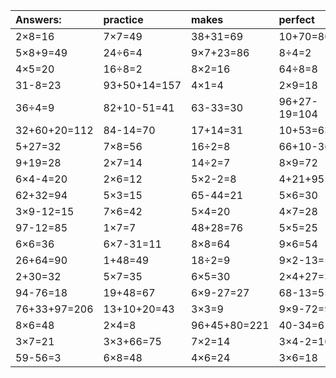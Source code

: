 | Answers: | practice | makes | perfect | ! |
| :--- | :--- | :--- | :--- | :--- |
| 2×8=16 | 7×7=49 | 38+31=69 | 10+70=80 | 4×2+99=107 | 
| 5×8+9=49 | 24÷6=4 | 9×7+23=86 | 8÷4=2 | 47-26=21 | 
| 4×5=20 | 16÷8=2 | 8×2=16 | 64÷8=8 | 1×1=1 | 
| 31-8=23 | 93+50+14=157 | 4×1=4 | 2×9=18 | 8×5=40 | 
| 36÷4=9 | 82+10-51=41 | 63-33=30 | 96+27-19=104 | 13+44=57 | 
| 32+60+20=112 | 84-14=70 | 17+14=31 | 10+53=63 | 3×3+89=98 | 
| 5+27=32 | 7×8=56 | 16÷2=8 | 66+10-36=40 | 64+41-75=30 | 
| 9+19=28 | 2×7=14 | 14÷2=7 | 8×9=72 | 19+20=39 | 
| 6×4-4=20 | 2×6=12 | 5×2-2=8 | 4+21+95=120 | 35÷7=5 | 
| 62+32=94 | 5×3=15 | 65-44=21 | 5×6=30 | 9×3=27 | 
| 3×9-12=15 | 7×6=42 | 5×4=20 | 4×7=28 | 23-14=9 | 
| 97-12=85 | 1×7=7 | 48+28=76 | 5×5=25 | 6×9+57=111 | 
| 6×6=36 | 6×7-31=11 | 8×8=64 | 9×6=54 | 2×2=4 | 
| 26+64=90 | 1+48=49 | 18÷2=9 | 9×2-13=5 | 9×8=72 | 
| 2+30=32 | 5×7=35 | 6×5=30 | 2×4+27=35 | 3×2=6 | 
| 94-76=18 | 19+48=67 | 6×9-27=27 | 68-13=55 | 21÷7=3 | 
| 76+33+97=206 | 13+10+20=43 | 3×3=9 | 9×9-72=9 | 3×5=15 | 
| 8×6=48 | 2×4=8 | 96+45+80=221 | 40-34=6 | 15÷5=3 | 
| 3×7=21 | 3×3+66=75 | 7×2=14 | 3×4-2=10 | 6+91+41=138 | 
| 59-56=3 | 6×8=48 | 4×6=24 | 3×6=18 | 5×2=10 | 
